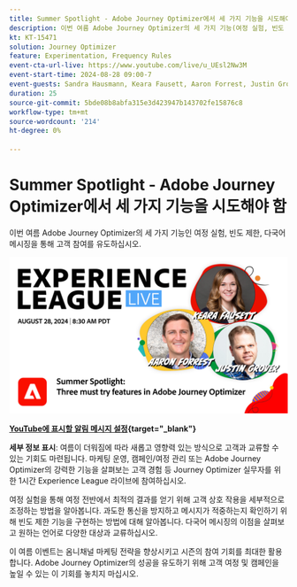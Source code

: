 ```yaml
---
title: Summer Spotlight - Adobe Journey Optimizer에서 세 가지 기능을 시도해야 함
description: 이번 여름 Adobe Journey Optimizer의 세 가지 기능(여정 실험, 빈도 제한, 다국어 메시징)으로 고객 참여를 유도하십시오
kt: KT-15471
solution: Journey Optimizer
feature: Experimentation, Frequency Rules
event-cta-url-live: https://www.youtube.com/live/u_UEsl2Nw3M
event-start-time: 2024-08-28 09:00-7
event-guests: Sandra Hausmann, Keara Fausett, Aaron Forrest, Justin Grover
duration: 25
source-git-commit: 5bde08b8abfa315e3d423947b143702fe15876c8
workflow-type: tm+mt
source-wordcount: '214'
ht-degree: 0%

---
```


# Summer Spotlight - Adobe Journey Optimizer에서 세 가지 기능을 시도해야 함

이번 여름 Adobe Journey Optimizer의 세 가지 기능인 여정 실험, 빈도 제한, 다국어 메시징을 통해 고객 참여를 유도하십시오.

[![ExL LIVE 2024년 8월 28일](assets/WebBanner-aug-28-2024.png)](https://www.youtube.com/live/u_UEsl2Nw3M)

**[YouTube에 표시할 알림 메시지 설정](https://www.youtube.com/live/u_UEsl2Nw3M){target="_blank"}**

**세부 정보 표시**:
여름이 더워짐에 따라 새롭고 영향력 있는 방식으로 고객과 교류할 수 있는 기회도 마련됩니다. 마케팅 운영, 캠페인/여정 관리 또는 Adobe Journey Optimizer의 강력한 기능을 살펴보는 고객 경험 등 Journey Optimizer 실무자를 위한 1시간 Experience League 라이브에 참여하십시오.

여정 실험을 통해 여정 전반에서 최적의 결과를 얻기 위해 고객 상호 작용을 세부적으로 조정하는 방법을 알아봅니다. 과도한 통신을 방지하고 메시지가 적중하는지 확인하기 위해 빈도 제한 기능을 구현하는 방법에 대해 알아봅니다. 다국어 메시징의 이점을 살펴보고 원하는 언어로 다양한 대상과 교류하십시오.

이 여름 이벤트는 옴니채널 마케팅 전략을 향상시키고 시즌의 참여 기회를 최대한 활용합니다. Adobe Journey Optimizer의 성공을 유도하기 위해 고객 여정 및 캠페인을 높일 수 있는 이 기회를 놓치지 마십시오.
